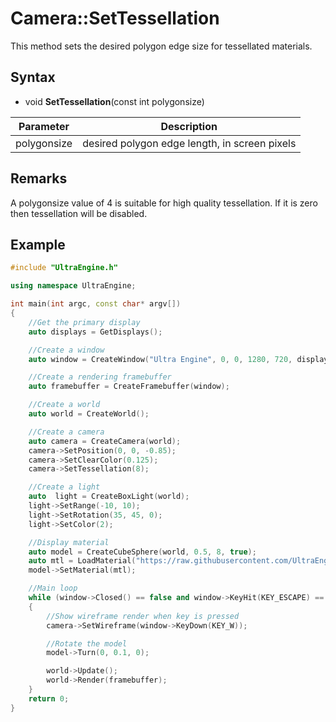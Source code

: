 # Camera::SetTessellation

This method sets the desired polygon edge size for tessellated materials.

## Syntax

- void **SetTessellation**(const int polygonsize)

| Parameter | Description |
| --- | --- |
| polygonsize | desired polygon edge length, in screen pixels |

## Remarks

A polygonsize value of 4 is suitable for high quality tessellation. If it is zero then tessellation will be disabled.

## Example

```c++
#include "UltraEngine.h"

using namespace UltraEngine;

int main(int argc, const char* argv[])
{
    //Get the primary display
    auto displays = GetDisplays();

    //Create a window
    auto window = CreateWindow("Ultra Engine", 0, 0, 1280, 720, displays[0], WINDOW_CENTER | WINDOW_TITLEBAR);

    //Create a rendering framebuffer
    auto framebuffer = CreateFramebuffer(window);

    //Create a world
    auto world = CreateWorld();

    //Create a camera
    auto camera = CreateCamera(world);
    camera->SetPosition(0, 0, -0.85);
    camera->SetClearColor(0.125);
    camera->SetTessellation(8);

    //Create a light
    auto  light = CreateBoxLight(world);
    light->SetRange(-10, 10);
    light->SetRotation(35, 45, 0);
    light->SetColor(2);

    //Display material
    auto model = CreateCubeSphere(world, 0.5, 8, true);
    auto mtl = LoadMaterial("https://raw.githubusercontent.com/UltraEngine/Documentation/master/Assets/Materials/Ground/rocks_ground_02.json");
    model->SetMaterial(mtl);

    //Main loop
    while (window->Closed() == false and window->KeyHit(KEY_ESCAPE) == false)
    {
        //Show wireframe render when key is pressed
        camera->SetWireframe(window->KeyDown(KEY_W));

        //Rotate the model
        model->Turn(0, 0.1, 0);

        world->Update();
        world->Render(framebuffer);
    }
    return 0;
}
```
